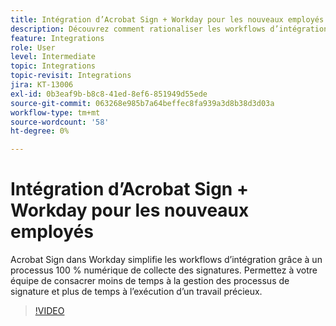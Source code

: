 ```yaml
---
title: Intégration d’Acrobat Sign + Workday pour les nouveaux employés
description: Découvrez comment rationaliser les workflows d’intégration avec Acrobat Sign + Workday
feature: Integrations
role: User
level: Intermediate
topic: Integrations
topic-revisit: Integrations
jira: KT-13006
exl-id: 0b3eaf9b-b8c8-41ed-8ef6-851949d55ede
source-git-commit: 063268e985b7a64beffec8fa939a3d8b38d3d03a
workflow-type: tm+mt
source-wordcount: '58'
ht-degree: 0%

---
```


# Intégration d’Acrobat Sign + Workday pour les nouveaux employés

Acrobat Sign dans Workday simplifie les workflows d’intégration grâce à un processus 100 % numérique de collecte des signatures. Permettez à votre équipe de consacrer moins de temps à la gestion des processus de signature et plus de temps à l’exécution d’un travail précieux.

>[!VIDEO](https://video.tv.adobe.com/v/3446635?quality=12&learn=on&hidetitle=true&captions=fre_fr)
